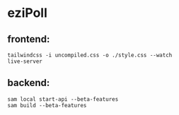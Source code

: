 # eziPoll

## frontend:
```tailwindcss -i uncompiled.css -o ./style.css --watch``` <br>
```live-server```

## backend:
```sam local start-api --beta-features``` <br>
```sam build --beta-features```

